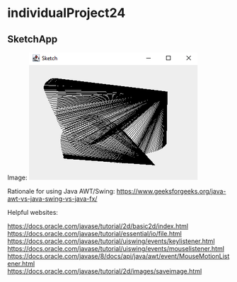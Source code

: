 # individualProject24

## SketchApp

Image:
![](https://github.com/jack125251/individualProject24/blob/main/images/sketchdemoimage.png)


Rationale for using Java AWT/Swing: https://www.geeksforgeeks.org/java-awt-vs-java-swing-vs-java-fx/

Helpful websites:

https://docs.oracle.com/javase/tutorial/2d/basic2d/index.html
https://docs.oracle.com/javase/tutorial/essential/io/file.html
https://docs.oracle.com/javase/tutorial/uiswing/events/keylistener.html
https://docs.oracle.com/javase/tutorial/uiswing/events/mouselistener.html
https://docs.oracle.com/javase/8/docs/api/java/awt/event/MouseMotionListener.html
https://docs.oracle.com/javase/tutorial/2d/images/saveimage.html
